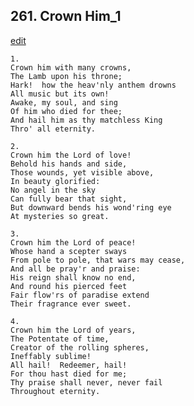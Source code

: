 
## 261.  Crown Him\_1
[edit](https://docs.google.com/document/d/1qS5694YUE4_4OggWQaadmPoUGRVxROkf/edit?mode=html)



    1.
    Crown him with many crowns,
    The Lamb upon his throne;
    Hark!  how the heav'nly anthem drowns
    All music but its own!
    Awake, my soul, and sing
    Of him who died for thee;
    And hail him as thy matchless King
    Thro' all eternity.

    2.
    Crown him the Lord of love!
    Behold his hands and side,
    Those wounds, yet visible above,
    In beauty glorified:
    No angel in the sky
    Can fully bear that sight,
    But downward bends his wond'ring eye
    At mysteries so great.

    3.
    Crown him the Lord of peace!
    Whose hand a scepter sways
    From pole to pole, that wars may cease,
    And all be pray'r and praise:
    His reign shall know no end,
    And round his pierced feet
    Fair flow'rs of paradise extend
    Their fragrance ever sweet.

    4.
    Crown him the Lord of years,
    The Potentate of time,
    Creator of the rolling spheres,
    Ineffably sublime!
    All hail!  Redeemer, hail!
    For thou hast died for me;
    Thy praise shall never, never fail
    Throughout eternity.
